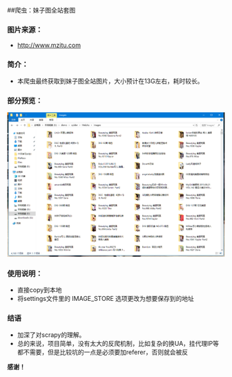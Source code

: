 ##爬虫：妹子图全站套图

### 图片来源：
* http://www.mzitu.com

### 简介：
* 本爬虫最终获取到妹子图全站图片，大小预计在13G左右，耗时较长。

### 部分预览：

![avatar](/1.png)

### 使用说明：
* 直接copy到本地
* 将settings文件里的 IMAGE_STORE 选项更改为想要保存到的地址

### 结语

* 加深了对scrapy的理解。
* 总的来说，项目简单，没有太大的反爬机制，比如复杂的换UA，挂代理IP等都不需要，但是比较坑的一点是必须要加referer，否则就会被反

**感谢！**